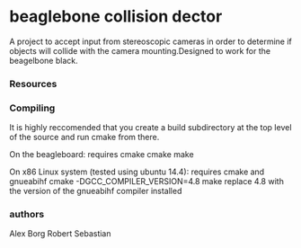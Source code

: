 # beaglebone collision dector

A project to accept input from stereoscopic cameras in order to determine if objects will collide with the camera mounting.Designed to work for the beagelbone black.

### Resources


### Compiling
It is highly reccomended that you create a build subdirectory at the top level of the source and run cmake from there.

On the beagleboard: requires cmake
	cmake <target source dir>
	make

On x86 Linux system (tested using ubuntu 14.4): requires cmake and gnueabihf
	cmake -DGCC_COMPILER_VERSION=4.8 <target source dir>
	make
replace 4.8 with the version of the gnueabihf compiler installed

### authors
Alex Borg
Robert Sebastian

